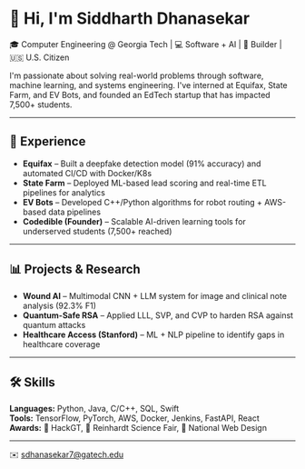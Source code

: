 # 👋 Hi, I'm Siddharth Dhanasekar

🎓 Computer Engineering @ Georgia Tech | 💻 Software + AI | 🚀 Builder | 🇺🇸 U.S. Citizen

I'm passionate about solving real-world problems through software, machine learning, and systems engineering. I've interned at Equifax, State Farm, and EV Bots, and founded an EdTech startup that has impacted 7,500+ students.

---

## 💼 Experience

- **Equifax** – Built a deepfake detection model (91% accuracy) and automated CI/CD with Docker/K8s
- **State Farm** – Deployed ML-based lead scoring and real-time ETL pipelines for analytics
- **EV Bots** – Developed C++/Python algorithms for robot routing + AWS-based data pipelines
- **Codedible (Founder)** – Scalable AI-driven learning tools for underserved students (7,500+ reached)

---

## 📊 Projects & Research

- **Wound AI** – Multimodal CNN + LLM system for image and clinical note analysis (92.3% F1)
- **Quantum-Safe RSA** – Applied LLL, SVP, and CVP to harden RSA against quantum attacks
- **Healthcare Access (Stanford)** – ML + NLP pipeline to identify gaps in healthcare coverage

---

## 🛠️ Skills

**Languages:** Python, Java, C/C++, SQL, Swift  
**Tools:** TensorFlow, PyTorch, AWS, Docker, Jenkins, FastAPI, React  
**Awards:** 🥇 HackGT, 🥇 Reinhardt Science Fair, 🥉 National Web Design

---
✉️ sdhanasekar7@gatech.edu
